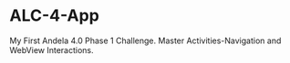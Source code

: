 # ALC-4-App
My First Andela 4.0 Phase 1 Challenge. 
Master Activities-Navigation and WebView Interactions. 
